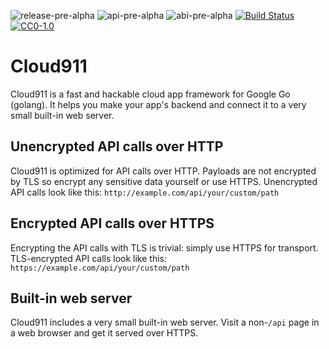 ![release-pre-alpha](https://rawgit.com/amy911/assets/master/shields/release-pre--alpha-red.svg)
![api-pre-alpha](https://rawgit.com/amy911/assets/master/shields/api-pre--alpha-red.svg)
![abi-pre-alpha](https://rawgit.com/amy911/assets/master/shields/abi-pre--alpha-red.svg)
[![Build Status](https://travis-ci.org/amy911/cloud911.svg?branch=master)](https://travis-ci.org/amy911/cloud911)
[![CC0-1.0](https://rawgit.com/amy911/assets/master/shields/license-CC0--1.0-efbfff.svg)](https://raw.githubusercontent.com/amy911/cloud911/master/LICENSE.txt)

# Cloud911

Cloud911 is a fast and hackable cloud app framework for Google Go (golang).  It helps you make your app's backend and connect it to a very small built-in web server.

## Unencrypted API calls over HTTP
Cloud911 is optimized for API calls over HTTP.  Payloads are not encrypted by TLS so encrypt any sensitive data yourself or use HTTPS.  Unencrypted API calls look like this: `http://example.com/api/your/custom/path`

## Encrypted API calls over HTTPS
Encrypting the API calls with TLS is trivial: simply use HTTPS for transport.  TLS-encrypted API calls look like this: `https://example.com/api/your/custom/path`

## Built-in web server
Cloud911 includes a very small built-in web server.  Visit a non-`/api` page in a web browser and get it served over HTTPS.
